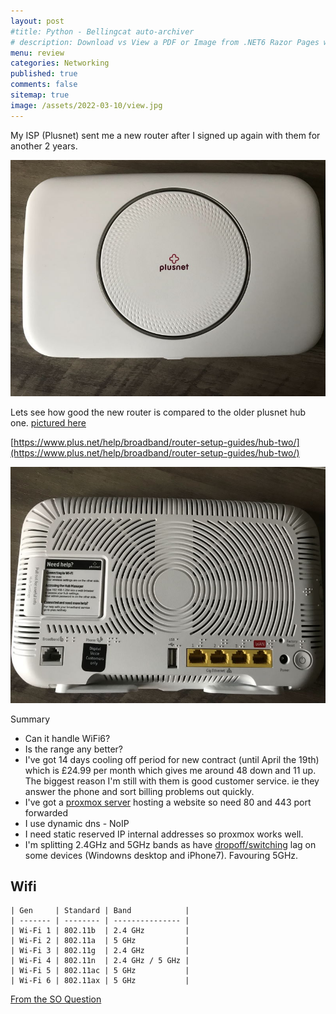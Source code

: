 ```yaml
---
layout: post
#title: Python - Bellingcat auto-archiver
# description: Download vs View a PDF or Image from .NET6 Razor Pages with source code
menu: review
categories: Networking
published: true 
comments: false     
sitemap: true
image: /assets/2022-03-10/view.jpg 
---
```

<!-- [![alt text](/assets/2022-03-09/vsc.jpg "desktop"){:width="500px"}](/assets/2022-03-09/vsc.jpg) -->
<!-- [![alt text](/assets/2022-03-10/down.jpg "desktop")](/assets/2022-03-10/down.jpg) -->

My ISP (Plusnet) sent me a new router after I signed up again with them for another 2 years.

[![alt text](/assets/2022-04-11/one.jpg "desktop")](/assets/2022-04-11/one.jpg)

Lets see how good the new router is compared to the older plusnet hub one. [pictured here](/2022/01/12/home-web-server)

[https://www.plus.net/help/broadband/router-setup-guides/hub-two/](https://www.plus.net/help/broadband/router-setup-guides/hub-two/)

[![alt text](/assets/2022-04-11/back.jpg "desktop")](/assets/2022-04-11/back.jpg)


Summary

- Can it handle WiFi6?
- Is the range any better?
- I've got 14 days cooling off period for new contract (until April the 19th) which is £24.99 per month which gives me around 48 down and 11 up. The biggest reason I'm still with them is good customer service. ie they answer the phone and sort billing problems out quickly.
- I've got a [proxmox server](/2022/01/13/proxmox) hosting a website so need 80 and 443 port forwarded
- I use dynamic dns - NoIP
- I need static reserved IP internal addresses so proxmox works well.
- I'm splitting 2.4GHz and 5GHz bands as have [dropoff/switching](/2022/03/05/5ghz-wifi-on-windows) lag on some devices (Windowns desktop and iPhone7). Favouring 5GHz.

## Wifi

```
| Gen     | Standard | Band            |
| ------- | -------- | --------------- |
| Wi-Fi 1 | 802.11b  | 2.4 GHz         |
| Wi-Fi 2 | 802.11a  | 5 GHz           |
| Wi-Fi 3 | 802.11g  | 2.4 GHz         |
| Wi-Fi 4 | 802.11n  | 2.4 GHz / 5 GHz |
| Wi-Fi 5 | 802.11ac | 5 GHz           |
| Wi-Fi 6 | 802.11ax | 5 GHz           |
```
[From the SO Question](https://superuser.com/questions/1400086/can-you-disable-the-2-4ghz-band-on-a-wi-fi-card)